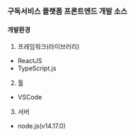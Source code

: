 ### 구독서비스 플랫폼 프론트엔드 개발 소스

#### 개발환경
1. 프레임워크(라이브러리)
- ReactJS
- TypeScript.js

2. 툴
- VSCode

3. 서버
- node.js(v14.17.0)
